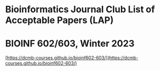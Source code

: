 # Bioinformatics Journal Club List of Acceptable Papers (LAP)
# BIOINF 602/603, Winter 2023

[https://dcmb-courses.github.io/bioinf602-603/](https://dcmb-courses.github.io/bioinf602-603/)

